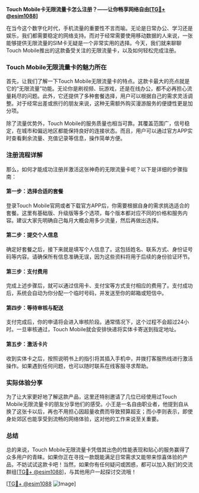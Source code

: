 **Touch Mobile卡无限流量卡怎么注册？——让你畅享网络自由[[TG💪+ @esim1088](https://t.me/s/esim1088)]**

在当今这个数字化时代，手机流量的重要性不言而喻。无论是日常办公、学习还是娱乐，我们都需要稳定的网络支持。而对于经常需要使用移动数据的人来说，一张能够提供无限流量的SIM卡无疑是一个非常实用的选择。今天，我们就来聊聊Touch Mobile推出的这款备受关注的无限流量卡，以及如何轻松完成注册。

### Touch Mobile无限流量卡的魅力所在

首先，让我们了解一下Touch Mobile无限流量卡的特点。这款卡最大的亮点就是它的“无限流量”功能。无论你是刷视频、玩游戏，还是在线办公，都不必再担心流量耗尽的问题。此外，它还提供了多种套餐选择，用户可以根据自己的需求灵活调整。对于经常出差或旅行的朋友来说，这种无需额外购买漫游服务的便捷性更是加分项。

除了流量优势外，Touch Mobile的服务质量也相当可靠。其覆盖范围广，信号稳定，在城市和偏远地区都能保持良好的连接状态。而且，用户可以通过官方APP实时查看剩余流量、充值记录等信息，操作简单方便。

### 注册流程详解

那么，如何才能成功注册并激活这张神奇的无限流量卡呢？以下是详细的步骤指南：

#### 第一步：选择合适的套餐

登录Touch Mobile官网或者下载官方APP后，你需要根据自身的需求挑选适合的套餐。这里有基础版、升级版等多个选项，每个版本都对应不同的价格和服务内容。建议大家先明确自己每月大概会用多少流量，然后再做出选择。

#### 第二步：提交个人信息

确定好套餐之后，接下来就是填写个人信息了。这包括姓名、联系方式、身份证号码等内容。请确保所有信息准确无误，因为这些资料将用于后续的身份验证环节。

#### 第三步：支付费用

完成上述步骤后，就可以通过信用卡、支付宝等方式支付相应的费用了。支付成功后，系统会自动为你分配一个临时号码，并发送至你的邮箱或短信中。

#### 第四步：等待审核与配送

支付完成后，你的申请将会进入审核阶段。通常情况下，这个过程不会超过24小时。一旦审核通过，Touch Mobile就会安排快递将实体卡寄送到指定地址。

#### 第五步：激活卡片

收到实体卡之后，按照说明书上的指引将其插入手机中，并拨打客服热线进行激活操作。如果遇到任何问题，也可以随时联系在线客服寻求帮助。

### 实际体验分享

为了让大家更好地了解这款产品，这里还特别邀请了几位已经使用过Touch Mobile无限流量卡的朋友分享他们的感受。小王是一名自由职业者，他提到自从换了这张卡以后，再也不用担心因超量收费而导致预算超支；而小李则表示，即使身处郊区也能享受到流畅的网络体验，这对他的工作来说至关重要。

### 总结

总的来说，Touch Mobile无限流量卡凭借其出色的性能表现和贴心的服务赢得了众多用户的青睐。如果你正在寻找一款既能满足日常需求又能带来惊喜体验的产品，不妨试试这款卡吧！当然，如果你有任何疑问或困惑，都可以加入我们的交流群组[[TG💪+ @esim1088](https://t.me/s/esim1088)]，与其他用户一起探讨交流哦！

[[TG💪+ @esim1088](https://t.me/s/esim1088) ![Image](https://i.postimg.cc/4NQfJmqS/Snipaste-2025-05-13-00-14-12.png)]